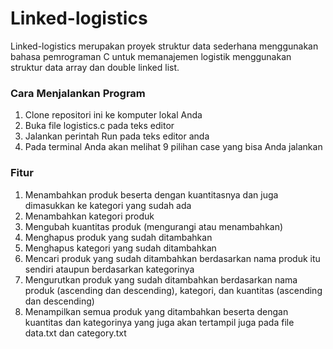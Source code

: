 # Linked-logistics
Linked-logistics merupakan proyek struktur data sederhana menggunakan bahasa pemrograman C untuk memanajemen logistik menggunakan struktur data array dan double linked list.
### Cara Menjalankan Program
1. Clone repositori ini ke komputer lokal Anda
2. Buka file logistics.c pada teks editor
3. Jalankan perintah Run pada teks editor anda
4. Pada terminal Anda akan melihat 9 pilihan case yang bisa Anda jalankan
### Fitur
1. Menambahkan produk beserta dengan kuantitasnya dan juga dimasukkan ke kategori yang sudah ada
2. Menambahkan kategori produk
3. Mengubah kuantitas produk (mengurangi atau menambahkan)
4. Menghapus produk yang sudah ditambahkan
5. Menghapus kategori yang sudah ditambahkan
6. Mencari produk yang sudah ditambahkan berdasarkan nama produk itu sendiri ataupun berdasarkan kategorinya
7. Mengurutkan produk yang sudah ditambahkan berdasarkan nama produk (ascending dan descending), kategori, dan kuantitas (ascending dan descending)
8. Menampilkan semua produk yang ditambahkan beserta dengan kuantitas dan kategorinya yang juga akan tertampil juga pada file data.txt dan category.txt
